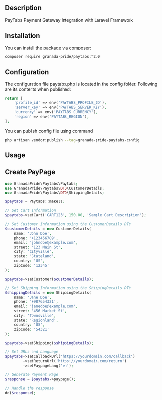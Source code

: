 ## Description

PayTabs Payment Gateway Integration with Laravel Framework

## Installation

You can install the package via composer:

```bash
composer require granada-pride/paytabs:^2.0
```

## Configuration

<p>The configuration file paytabs.php is located in the config folder. Following are its contents when published:</p>

``` php
return [
    'profile_id' => env('PAYTABS_PROFILE_ID'),
    'server_key' => env('PAYTABS_SERVER_KEY'),
    'currency' => env('PAYTABS_CURRENCY'),
    'region' => env('PAYTABS_REGION'),
];
```

You can publish config file using command

```bash
php artisan vendor:publish --tag=granada-pride-paytabs-config
```

## Usage

## Create PayPage

``` php
use GranadaPride\Paytabs\Paytabs;
use GranadaPride\Paytabs\DTO\CustomerDetails;
use GranadaPride\Paytabs\DTO\ShippingDetails;

$paytabs = Paytabs::make();

// Set Cart Information
$paytabs->setCart('CART123', 150.00, 'Sample Cart Description');

// Set Customer Information using the CustomerDetails DTO
$customerDetails = new CustomerDetails(
    name: 'John Doe',
    phone: '+123456789',
    email: 'johndoe@example.com',
    street: '123 Main St',
    city: 'Cityville',
    state: 'Stateland',
    country: 'US',
    zipCode: '12345'
);

$paytabs->setCustomer($customerDetails);

// Set Shipping Information using the ShippingDetails DTO
$shippingDetails = new ShippingDetails(
    name: 'Jane Doe',
    phone: '+987654321',
    email: 'janedoe@example.com',
    street: '456 Market St',
    city: 'Townsville',
    state: 'Regionland',
    country: 'US',
    zipCode: '54321'
);

$paytabs->setShipping($shippingDetails);

// Set URLs and Language
$paytabs->setCallbackUrl('https://yourdomain.com/callback')
        ->setReturnUrl('https://yourdomain.com/return')
        ->setPaypageLang('en');

// Generate Payment Page
$response = $paytabs->paypage();

// Handle the response
dd($response);
```
